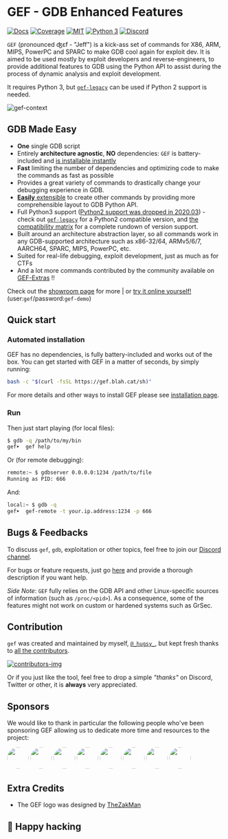 # GEF - GDB Enhanced Features

[![Docs](https://img.shields.io/badge/Documentation-blue.svg)](https://hugsy.github.io/gef/) [![Coverage](https://img.shields.io/badge/Coverage-purple.svg)](https://hugsy.github.io/gef/coverage/) [![MIT](https://img.shields.io/packagist/l/doctrine/orm.svg?maxAge=2592000?style=plastic)](https://github.com/hugsy/gef/blob/main/LICENSE) [![Python 3](https://img.shields.io/badge/Python-3-green.svg)](https://github.com/hugsy/gef/) [![Discord](https://img.shields.io/badge/Discord-GDB--GEF-yellow)](https://discord.gg/HCS8Hg7)

`GEF` (pronounced ʤɛf - "Jeff") is a kick-ass set of commands for X86, ARM, MIPS, PowerPC and SPARC
to make GDB cool again for exploit dev. It is aimed to be used mostly by exploit developers and
reverse-engineers, to provide additional features to GDB using the Python API to assist during the
process of dynamic analysis and exploit development.

It requires Python 3, but [`gef-legacy`](https://github.com/hugsy/gef-legacy) can be used if Python
2 support is needed.

![gef-context](https://i.imgur.com/E3EuQPs.png)

## GDB Made Easy

* **One** single GDB script
* Entirely **architecture agnostic**, **NO** dependencies: `GEF` is battery-included and [is
  installable instantly](https://hugsy.github.io/gef/#setup)
* **Fast** limiting the number of dependencies and optimizing code to make the commands as fast as
  possible
* Provides a great variety of commands to drastically change your debugging experience in GDB.
* [**Easily** extensible](https://hugsy.github.io/gef/api/) to create other commands by providing
  more comprehensible layout to GDB Python API.
* Full Python3 support ([Python2 support was dropped in
  2020.03](https://github.com/hugsy/gef/releases/tag/2020.03)) - check out
  [`gef-legacy`](https://github.com/hugsy/gef-legacy) for a Python2 compatible version, and [the
  compatibility matrix](/docs/compat.md) for a complete rundown of version support.
* Built around an architecture abstraction layer, so all commands work in any GDB-supported
  architecture such as x86-32/64, ARMv5/6/7, AARCH64, SPARC, MIPS, PowerPC, etc.
* Suited for real-life debugging, exploit development, just as much as for CTFs
* And a lot more commands contributed by the community available on
[GEF-Extras](https://github.com/hugsy/gef-extras) !!

Check out the [showroom page](https://hugsy.github.io/gef/screenshots/) for more | or [try it online
yourself!](https://demo.gef.blah.cat) (user:`gef`/password:`gef-demo`)

## Quick start

### Automated installation

GEF has no dependencies, is fully battery-included and works out of the box. You can get started
with GEF in a matter of seconds, by simply running:

```bash
bash -c "$(curl -fsSL https://gef.blah.cat/sh)"
```

For more details and other ways to install GEF please see [installation
page](https://hugsy.github.io/gef/install/).

### Run

Then just start playing (for local files):

```bash
$ gdb -q /path/to/my/bin
gef➤  gef help
```

Or (for remote debugging):

```bash
remote:~ $ gdbserver 0.0.0.0:1234 /path/to/file
Running as PID: 666
```

And:

```bash
local:~ $ gdb -q
gef➤  gef-remote -t your.ip.address:1234 -p 666
```

## Bugs & Feedbacks

To discuss `gef`, `gdb`, exploitation or other topics, feel free to join our [Discord
channel](https://discord.gg/HCS8Hg7).

For bugs or feature requests, just go [here](https://github.com/hugsy/gef/issues) and provide a
thorough description if you want help.

_Side Note_: `GEF` fully relies on the GDB API and other Linux-specific sources of information (such
as `/proc/<pid>`). As a consequence, some of the features might not work on custom or hardened
systems such as GrSec.

## Contribution

`gef` was created and maintained by myself, [`@_hugsy_`](https://twitter.com/_hugsy_), but kept
fresh thanks to [all the contributors](https://github.com/hugsy/gef/graphs/contributors).

[![contributors-img](https://contrib.rocks/image?repo=hugsy/gef)](https://github.com/hugsy/gef/graphs/contributors)

Or if you just like the tool, feel free to drop a simple _"thanks"_ on Discord, Twitter or other, it
is **always** very appreciated.

## Sponsors

We would like to thank in particular the following people who've been sponsoring GEF allowing us to
dedicate more time and resources to the project:

[<img src="https://github.com/nkaretnikov.png" height="50px" width="50px" style="border-radius: 50%">](https://github.com/nkaretnikov)
[<img src="https://github.com/R3zk0n.png" height="50px" width="50px" style="border-radius: 50%">](https://github.com/r3zk0n)
[<img src="https://github.com/merces.png" height="50px" width="50px" style="border-radius: 50%">](https://github.com/merces)
[<img src="https://github.com/nbars.png" height="50px" width="50px" style="border-radius: 50%">](https://github.com/nbars)
[<img src="https://github.com/maycon.png" height="50px" width="50px" style="border-radius: 50%">](https://github.com/maycon)
[<img src="https://github.com/jespinhara.png" height="50px" width="50px" style="border-radius: 50%">](https://github.com/jespinhara)
[<img src="https://github.com/therealdreg.png" height="50px" width="50px" style="border-radius: 50%">](https://github.com/therealdreg)
[<img src="https://github.com/mikesart.png" height="50px" width="50px" style="border-radius: 50%">](https://github.com/mikesart)

## Extra Credits

* The GEF logo was designed by [TheZakMan](https://twitter.com/thezakman)

## 🍺 Happy hacking

